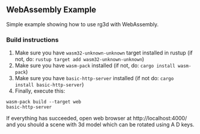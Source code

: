 ## WebAssembly Example

Simple example showing how to use rg3d with WebAssembly.

### Build instructions

1. Make sure you have `wasm32-unknown-unknown` target installed in rustup (if not, do: `rustup target add wasm32-unknown-unknown`)
2. Make sure you have `wasm-pack` installed (if not, do: `cargo install wasm-pack`)
3. Make sure you have `basic-http-server` installed (if not do: `cargo install basic-http-server`)
4. Finally, execute this:

```shell
wasm-pack build --target web
basic-http-server
```

If everything has succeeded, open web browser at http://localhost:4000/ and you should a scene with 3d model which 
can be rotated using A D keys. 